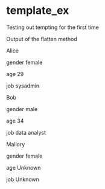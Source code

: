 template_ex
===========

Testing out tempting for the first time

Output of the flatten method 

Alice

gender female

age 29

job sysadmin

Bob

gender male

age 34

job data analyst

Mallory

gender female

age Unknown

job Unknown
